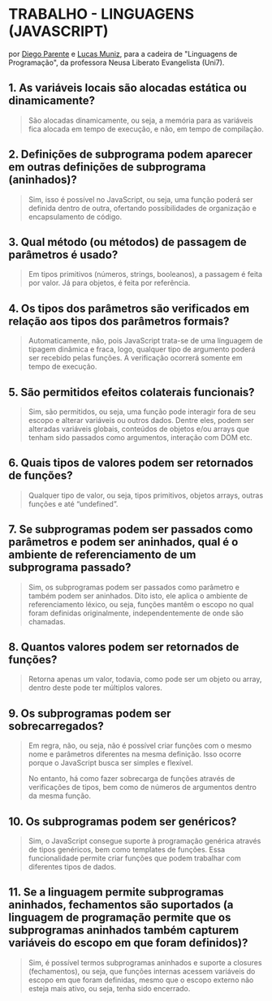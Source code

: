 # TRABALHO - LINGUAGENS (JAVASCRIPT)
por <a href="https://github.com/dgomp/">Diego Parente</a> e <a href="https://github.com/lucasMunizt/">Lucas Muniz</a>, para a cadeira de "Linguagens de Programação", da professora Neusa Liberato Evangelista (Uni7).


## 1. As variáveis locais são alocadas estática ou dinamicamente?	

> São alocadas dinamicamente, ou seja, a memória para as variáveis fica alocada em tempo de execução, e não, em tempo de compilação.


## 2. Definições de subprograma podem aparecer em outras definições de subprograma (aninhados)?

> Sim, isso é possível no JavaScript, ou seja, uma função poderá ser definida dentro de outra, ofertando possibilidades de organização e encapsulamento de código.


## 3. Qual método (ou métodos) de passagem de parâmetros é usado?

> Em tipos primitivos (números, strings, booleanos), a passagem é feita por valor. Já para objetos, é feita por referência.


## 4. Os tipos dos parâmetros são verificados em relação aos tipos dos parâmetros formais?

> Automaticamente, não, pois JavaScript trata-se de uma linguagem de tipagem dinâmica e fraca, logo, qualquer tipo de argumento poderá ser recebido pelas funções. A verificação ocorrerá somente em tempo de execução.


## 5. São permitidos efeitos colaterais funcionais?
  
> Sim, são permitidos, ou seja, uma função pode interagir fora de seu escopo e alterar variáveis ou outros dados. Dentre eles, podem ser alteradas variáveis globais, conteúdos de objetos e/ou arrays que tenham sido passados como argumentos, interação com DOM etc.


## 6. Quais tipos de valores podem ser retornados de funções?
  
> Qualquer tipo de valor, ou seja, tipos primitivos, objetos arrays, outras funções e até “undefined”.


## 7. Se subprogramas podem ser passados como parâmetros e podem ser aninhados, qual é o ambiente de referenciamento de um subprograma passado?

> Sim, os subprogramas podem ser passados como parâmetro e também podem ser aninhados. Dito isto, ele aplica o ambiente de referenciamento léxico, ou seja, funções mantêm o escopo no qual foram definidas originalmente, independentemente de onde são chamadas.


## 8. Quantos valores podem ser retornados de funções?

> Retorna apenas um valor, todavia, como pode ser um objeto ou array, dentro deste pode ter múltiplos valores.


## 9. Os subprogramas podem ser sobrecarregados?

> Em regra, não, ou seja, não é possível criar funções com o mesmo nome e parâmetros diferentes na mesma definição. Isso ocorre porque o JavaScript busca ser simples e flexível.
>
> No entanto, há como fazer sobrecarga de funções através de verificações de tipos, bem como de números de argumentos dentro da mesma função.


## 10. Os subprogramas podem ser genéricos?

> Sim, o JavaScript consegue suporte à programação genérica através de tipos genéricos, bem como templates de funções. Essa funcionalidade permite criar funções que podem trabalhar com diferentes tipos de dados.


## 11. Se a linguagem permite subprogramas aninhados, fechamentos são suportados (a linguagem de programação permite que os subprogramas aninhados também capturem variáveis do escopo em que foram definidos)?

> Sim, é possível termos subprogramas aninhados e suporte a closures (fechamentos), ou seja, que funções internas acessem variáveis do escopo em que foram definidas, mesmo que o escopo externo não esteja mais ativo, ou seja, tenha sido encerrado.
